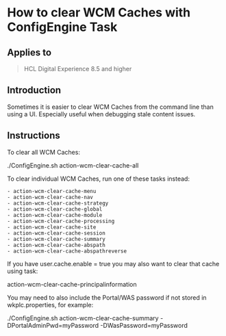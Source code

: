 # How to clear WCM Caches with ConfigEngine Task

## Applies to

> HCL Digital Experience 8.5 and higher

## Introduction

Sometimes it is easier to clear WCM Caches from the command line than using a UI. Especially useful when debugging stale content issues.

## Instructions

To clear all WCM Caches:

./ConfigEngine.sh action-wcm-clear-cache-all

To clear individual WCM Caches, run one of these tasks instead:

    - action-wcm-clear-cache-menu
    - action-wcm-clear-cache-nav
    - action-wcm-clear-cache-strategy
    - action-wcm-clear-cache-global
    - action-wcm-clear-cache-module
    - action-wcm-clear-cache-processing
    - action-wcm-clear-cache-site
    - action-wcm-clear-cache-session
    - action-wcm-clear-cache-summary
    - action-wcm-clear-cache-abspath
    - action-wcm-clear-cache-abspathreverse

If you have user.cache.enable = true you may also want to clear that cache using task:

action-wcm-clear-cache-principalinformation

You may need to also include the Portal/WAS password if not stored in wkplc.properties, for example:

./ConfigEngine.sh  action-wcm-clear-cache-summary  -DPortalAdminPwd=myPassword  -DWasPassword=myPassword
